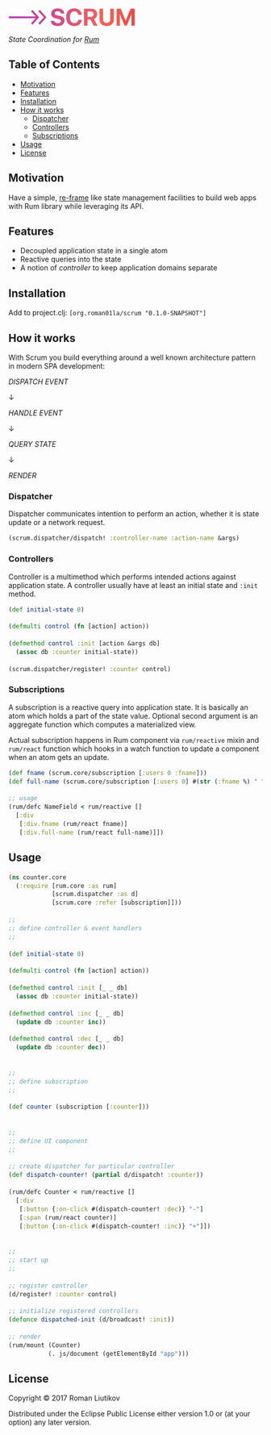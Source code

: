 <img src="logo.png" width="251" height="36" alt="scrum logo" />

*State Coordination for [Rum](https://github.com/tonsky/rum/)*

## Table of Contents

- [Motivation](#motivation)
- [Features](#features)
- [Installation](#installation)
- [How it works](#how-it-works)
  - [Dispatcher](#dispatcher)
  - [Controllers](#controllers)
  - [Subscriptions](#subscriptions)
- [Usage](#usage)
- [License](#license)

## Motivation

Have a simple, [re-frame](https://github.com/Day8/re-frame) like state management facilities to build web apps with Rum library while leveraging its API.

## Features

- Decoupled application state in a single atom
- Reactive queries into the state
- A notion of *controller* to keep application domains separate

## Installation

Add to project.clj: `[org.roman01la/scrum "0.1.0-SNAPSHOT"]`

## How it works

With Scrum you build everything around a well known architecture pattern in modern SPA development:

*DISPATCH EVENT*

↓

*HANDLE EVENT*

↓

*QUERY STATE*

↓

*RENDER*

### Dispatcher

Dispatcher communicates intention to perform an action, whether it is state update or a network request.

```clojure
(scrum.dispatcher/dispatch! :controller-name :action-name &args)
```

### Controllers

Controller is a multimethod which performs intended actions against application state. A controller usually have at least an initial state and `:init` method.

```clojure
(def initial-state 0)

(defmulti control (fn [action] action))

(defmethod control :init [action &args db]
  (assoc db :counter initial-state))

(scrum.dispatcher/register! :counter control)
```

### Subscriptions

A subscription is a reactive query into application state. It is basically an atom which holds a part of the state value. Optional second argument is an aggregate function which computes a materialized view.

Actual subscription happens in Rum component via `rum/reactive` mixin and `rum/react` function which hooks in a watch function to update a component when an atom gets an update.

```clojure
(def fname (scrum.core/subscription [:users 0 :fname]))
(def full-name (scrum.core/subscription [:users 0] #(str (:fname %) " " (:lname %))))

;; usage
(rum/defc NameField < rum/reactive []
  [:div
   [:div.fname (rum/react fname)]
   [:div.full-name (rum/react full-name)]])
```

## Usage

```clojure
(ns counter.core
  (:require [rum.core :as rum]
            [scrum.dispatcher :as d]
            [scrum.core :refer [subscription]]))

;;
;; define controller & event handlers
;;

(def initial-state 0)

(defmulti control (fn [action] action))

(defmethod control :init [_ _ db]
  (assoc db :counter initial-state))

(defmethod control :inc [_ _ db]
  (update db :counter inc))

(defmethod control :dec [_ _ db]
  (update db :counter dec))


;;
;; define subscription
;;

(def counter (subscription [:counter]))


;;
;; define UI component
;;

;; create dispatcher for particular controller
(def dispatch-counter! (partial d/dispatch! :counter))

(rum/defc Counter < rum/reactive []
  [:div
   [:button {:on-click #(dispatch-counter! :dec)} "-"]
   [:span (rum/react counter)]
   [:button {:on-click #(dispatch-counter! :inc)} "+"]])


;;
;; start up
;;

;; register controller
(d/register! :counter control)

;; initialize registered controllers
(defonce dispatched-init (d/broadcast! :init))

;; render
(rum/mount (Counter)
           (. js/document (getElementById "app")))
```

## License

Copyright © 2017 Roman Liutikov

Distributed under the Eclipse Public License either version 1.0 or (at
your option) any later version.
